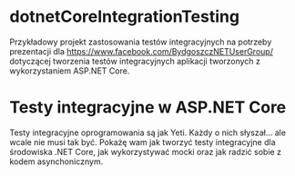 # dotnetCoreIntegrationTesting

Przykładowy projekt zastosowania testów integracyjnych na potrzeby prezentacji dla https://www.facebook.com/BydgoszczNETUserGroup/ dotyczącej tworzenia testów integracyjnych aplikacji tworzonych z wykorzystaniem ASP.NET Core.

# Testy integracyjne w ASP.NET Core

Testy integracyjne oprogramowania są jak Yeti. Każdy o nich słyszał... ale wcale nie musi tak być. Pokażę wam jak tworzyć testy integracyjne dla środowiska .NET Core, jak wykorzystywać mocki oraz jak radzić sobie z kodem asynchonicznym.

